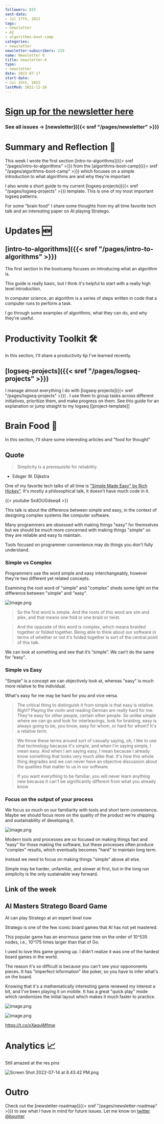 ```yaml
---
followers: 825
sent-date:
- Jul 17th, 2022
tags:
- newsletter
- AI
- algorithms-boot-camp
categories:
- newsletter
newsletter-subscribers: 219
name: Newsletter 6
title: newsletter-6
type:
- newsletter
date: 2022-07-17
start-date:
- Jul 15th, 2022
lastMod: 2022-12-26
---
```

#  [Sign up for the newsletter here](https://www.getrevue.co/profile/bsunter/issues/weekly-newsletter-of-brian-sunter-issue-1-1220479)

### See all issues -> [newsletter]({{< sref "/pages/newsletter" >}})

# Summary and Reflection 🤔

This week I wrote the first section [intro-to-algorithms]({{< sref "/pages/intro-to-algorithms" >}}) from the [algorithms-boot-camp]({{< sref "/pages/algorithms-boot-camp" >}}) which focuses on a simple introduction to what algorithms are and why they're important

I also wrote a short guide to my current [logseq-projects]({{< sref "/pages/logseq-projects" >}}) template. This is one of my most important logseq patterns.

For some "brain food" I share some thoughts from my all time favorite tech talk and an interesting paper on AI playing Stratego.

# Updates 🆕

## [intro-to-algorithms]({{< sref "/pages/intro-to-algorithms" >}})

The first section in the bootcamp focuses on introducing what an algorithm is.

This guide is really basic, but I think it's helpful to start with a really high level introduction.

In computer science, an algorithm is a series of steps written in code that a computer runs to perform a task.

I go through some examples of algorithms, what they can do, and why they're useful.

# Productivity Toolkit 🛠️

In this section, I'll share a productivity tip I've learned recently.

## [logseq-projects]({{< sref "/pages/logseq-projects" >}})

I manage almost everything I do with [logseq-projects]({{< sref "/pages/logseq-projects" >}}) . I use them to group tasks across different initiatives, prioritize them, and make progress on them. See this guide for an explanation or jump straight to my logseq [[project-template]]

# Brain Food 🧠

In this section, I'll share some interesting articles and "food for thought"

## Quote

> Simplicity is a prerequisite for reliability.

- Edsger W. Dijkstra

One of my favorite tech talks of all time is ["Simple Made Easy" by Rich Hickey"](https://github.com/matthiasn/talk-transcripts/blob/master/Hickey_Rich/SimpleMadeEasy.md). It's mostly a philosophical talk, it doesn't have much code in it.

{{< youtube SxdOUGdseq4 >}}

This talk is about the difference between simple and easy, in the context of designing complex systems like computer software.

Many programmers are obsessed with making things "easy" for themselves but we should be much more concerned with making things "simple" so they are reliable and easy to maintain.

Tools focused on programmer convenience may do things you don't fully understand.

### Simple vs Complex

Programmers use the word simple and easy interchangeably, however they're two different yet related concepts.

Examining the root word of "simple" and "complex" sheds some light on the difference between "simple" and "easy".

![image.png](/assets/image_1657735112414_0.png)

> So the first word is simple. And the roots of this word are sim and plex, and that means one fold or one braid or twist.

> And the opposite of this word is complex, which means braided together or folded together. Being able to think about our software in terms of whether or not it's folded together is sort of the central point of this talk.

We can look at something and see that it’s “simple”. We can’t do the same for “easy”.

### Simple vs Easy

"Simple" is a concept we can objectively look at, whereas "easy" is much more relative to the individual.

What's easy for me may be hard for you and vice versa.

> The critical thing to distinguish it from simple is that easy is relative. Right? Playing the violin and reading German are really hard for me. They're easy for other people, certain other people. So unlike simple where we can go and look for interleavings, look for braiding, easy is always going to be, you know, easy for whom, or hard for whom? It's a relative term.

> We throw these terms around sort of casually saying, oh, I like to use that technology because it's simple, and when I'm saying simple, I mean easy. And when I am saying easy, I mean because I already know something that looks very much alike that. It's how this whole thing degrades and we can never have an objective discussion about the qualities that matter to us in our software.

> If you want everything to be familiar, you will never learn anything new because it can't be significantly different from what you already know

### Focus on the output of your process

We focus so much on our familiarity with tools and short term convenience. Maybe we should focus more on the quality of the product we're shipping and sustainability of developing it.

![image.png](/assets/image_1657735246074_0.png)

Modern tools and processes are so focused on making things fast and "easy" for those making the software, but these processes often produce "complex" results, which eventually becomes "hard" to maintain long term.

Instead we need to focus on making things "simple" above all else.

Simple may be harder, unfamiliar, and slower at first, but in the long run simplicity is the only sustainable way forward.

## Link of the week

## AI Masters Stratego Board Game

AI can play Stratego at an expert level now

Stratego is one of the few iconic board games that AI has not yet mastered.

This popular game has an enormous game tree on the order of 10^535 nodes, i.e., 10^175 times larger than that of Go.

I used to love this game growing up. I didn't realize it was one of the hardest board games in the world.

The reason it's so difficult is because you can't see your oppononents pieces. It has "imperfect information" like poker, so you have to infer what's on the board.

Knowing that it's a mathematically interesting game renewed my interest a bit, and I've been playing it on mobile. It has a great "quick play" mode which randomizes the initial layout which makes it much faster to practice.

![image.png](/assets/image_1657604178916_0.png)

![image.png](/assets/image_1657604210768_0.png)

https://t.co/xXagujMfmw

# Analytics 📈

Still amazed at the res pins

![Screen Shot 2022-07-14 at 8.43.42 PM.png](/assets/Screen_Shot_2022-07-14_at_8.43.42_PM_1657856650764_0.png)

# Outro

Check out the [newsletter-roadmap]({{< sref "/pages/newsletter-roadmap" >}}) to see what I have in mind for future issues. Let me know on [twitter @bsunter](https://twitter.com)


